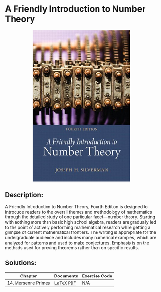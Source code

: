 # A Friendly Introduction to Number Theory
<p align="center">
<img width="321" height="500" src="bookcover.jpg">
</p>

## Description:
A Friendly Introduction to Number Theory, Fourth Edition is designed to introduce readers to the overall themes and methodology of mathematics through the detailed study of one particular facet—number theory. Starting with nothing more than basic high school algebra, readers are gradually led to the point of actively performing mathematical research while getting a glimpse of current mathematical frontiers. The writing is appropriate for the undergraduate audience and includes many numerical examples, which are analyzed for patterns and used to make conjectures. Emphasis is on the methods used for proving theorems rather than on specific results.

## Solutions:
| Chapter | Documents | Exercise Code |
| ------- | --------- | ------------- |
| 14. Mersenne Primes | <kbd>[LaTeX]()</kbd> <kbd>[PDF]()</kbd> | N/A |
